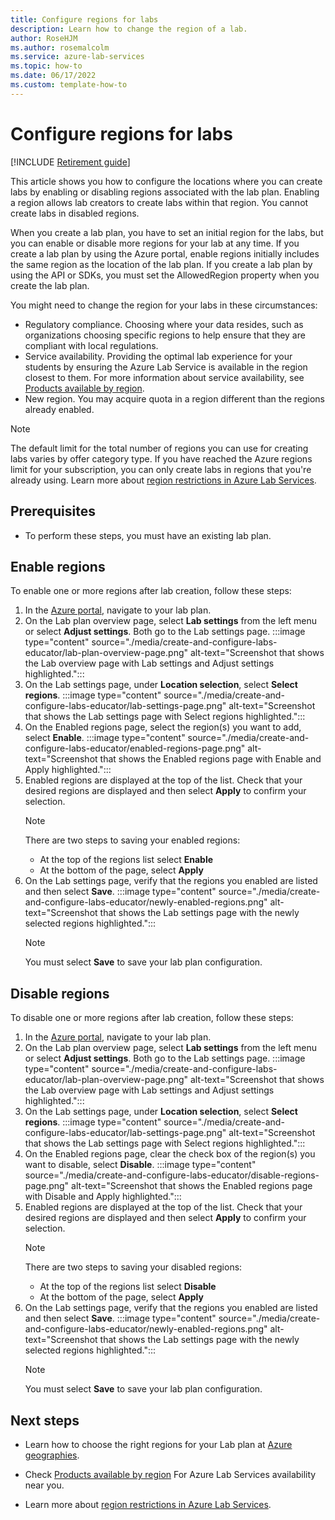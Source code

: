 ```yaml
---
title: Configure regions for labs
description: Learn how to change the region of a lab. 
author: RoseHJM
ms.author: rosemalcolm
ms.service: azure-lab-services
ms.topic: how-to 
ms.date: 06/17/2022
ms.custom: template-how-to 
---
```


# Configure regions for labs

[!INCLUDE [Retirement guide](./includes/retirement-banner.md)]

This article shows you how to configure the locations where you can create labs by enabling or disabling regions associated with the lab plan. Enabling a region allows lab creators to create labs within that region. You cannot create labs in disabled regions. 

When you create a lab plan, you have to set an initial region for the labs, but you can enable or disable more regions for your lab at any time. If you create a lab plan by using the Azure portal, enable regions initially includes the same region as the location of the lab plan. If you create a lab plan by using the API or SDKs, you must set the AllowedRegion property when you create the lab plan. 

You might need to change the region for your labs in these circumstances:
- Regulatory compliance. Choosing where your data resides, such as organizations choosing specific regions to help ensure that they are compliant with local regulations. 
- Service availability. Providing the optimal lab experience for your students by ensuring the Azure Lab Service is available in the region closest to them. For more information about service availability, see [Products available by region](https://azure.microsoft.com/global-infrastructure/services/?products=lab-services).
- New region. You may acquire quota in a region different than the regions already enabled.

> [!NOTE]
> The default limit for the total number of regions you can use for creating labs varies by offer category type. If you have reached the Azure regions limit for your subscription, you can only create labs in regions that you're already using.
> Learn more about [region restrictions in Azure Lab Services](./capacity-limits.md#azure-region-restrictions).

## Prerequisites

- To perform these steps, you must have an existing lab plan.

## Enable regions

To enable one or more regions after lab creation, follow these steps:

1. In the [Azure portal](https://portal.azure.com), navigate to your lab plan.
1. On the Lab plan overview page, select **Lab settings** from the left menu or select **Adjust settings**. Both go to the Lab settings page.
   :::image type="content" source="./media/create-and-configure-labs-educator/lab-plan-overview-page.png" alt-text="Screenshot that shows the Lab overview page with Lab settings and Adjust settings highlighted.":::
1. On the Lab settings page, under **Location selection**, select **Select regions**.
   :::image type="content" source="./media/create-and-configure-labs-educator/lab-settings-page.png" alt-text="Screenshot that shows the Lab settings page with Select regions highlighted.":::
1. On the Enabled regions page, select the region(s) you want to add, select **Enable**.
   :::image type="content" source="./media/create-and-configure-labs-educator/enabled-regions-page.png" alt-text="Screenshot that shows the Enabled regions page with Enable and Apply highlighted.":::
1. Enabled regions are displayed at the top of the list. Check that your desired regions are displayed and then select **Apply** to confirm your selection.
   > [!NOTE]
   > There are two steps to saving your enabled regions: 
   > - At the top of the regions list select **Enable**
   > - At the bottom of the page, select **Apply** 
1. On the Lab settings page, verify that the regions you enabled are listed and then select **Save**. 
   :::image type="content" source="./media/create-and-configure-labs-educator/newly-enabled-regions.png" alt-text="Screenshot that shows the Lab settings page with the newly selected regions highlighted.":::
   > [!NOTE]
   > You must select **Save** to save your lab plan configuration. 

## Disable regions 

To disable one or more regions after lab creation, follow these steps:

1. In the [Azure portal](https://portal.azure.com), navigate to your lab plan.
1. On the Lab plan overview page, select **Lab settings** from the left menu or select **Adjust settings**. Both go to the Lab settings page.
   :::image type="content" source="./media/create-and-configure-labs-educator/lab-plan-overview-page.png" alt-text="Screenshot that shows the Lab overview page with Lab settings and Adjust settings highlighted.":::
1. On the Lab settings page, under **Location selection**, select **Select regions**.
   :::image type="content" source="./media/create-and-configure-labs-educator/lab-settings-page.png" alt-text="Screenshot that shows the Lab settings page with Select regions highlighted.":::
1. On the Enabled regions page, clear the check box of the region(s) you want to disable, select **Disable**.
   :::image type="content" source="./media/create-and-configure-labs-educator/disable-regions-page.png" alt-text="Screenshot that shows the Enabled regions page with Disable and Apply highlighted.":::
1. Enabled regions are displayed at the top of the list. Check that your desired regions are displayed and then select **Apply** to confirm your selection.
   > [!NOTE]
   > There are two steps to saving your disabled regions: 
   > - At the top of the regions list select **Disable**
   > - At the bottom of the page, select **Apply** 
1. On the Lab settings page, verify that the regions you enabled are listed and then select **Save**. 
   :::image type="content" source="./media/create-and-configure-labs-educator/newly-enabled-regions.png" alt-text="Screenshot that shows the Lab settings page with the newly selected regions highlighted.":::
   > [!NOTE]
   > You must select **Save** to save your lab plan configuration. 

## Next steps

- Learn how to choose the right regions for your Lab plan at [Azure geographies](https://azure.microsoft.com/global-infrastructure/geographies/#overview).

- Check [Products available by region](https://azure.microsoft.com/global-infrastructure/services/?products=lab-services) For Azure Lab Services availability near you.

- Learn more about [region restrictions in Azure Lab Services](./capacity-limits.md#azure-region-restrictions).
